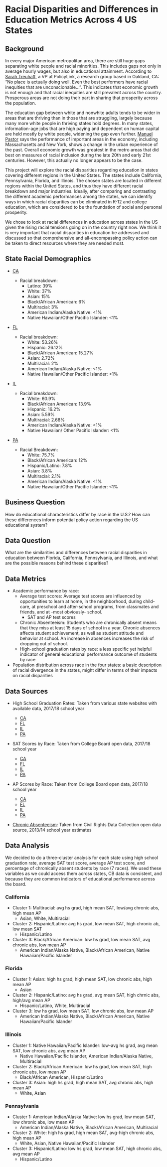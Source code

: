 # Racial Disparities and Differences in Education Metrics Across 4 US States

## Background
In every major American metropolitan area, there are still huge gaps separating white people and racial minorities. This includes gaps not only in average hourly wages, but also in educational attainment. According to [Sarah Treuhaft,](https://www.theatlantic.com/politics/archive/2020/07/us-cities-massive-wealth-and-education-gaps/614491/) a VP at PolicyLink, a research group based in Oakland, CA: “No place is actually doing well. Even the best performers have racial inequities that are unconscionable…”. This indicates that economic growth is not enough and that racial inequities are still prevalent across the country. Prosperous areas are not doing their part in sharing that prosperity across the population. 

The education gap between white and nonwhite adults tends to be wider in areas that are thriving than in those that are struggling, largely because many more white people in thriving states hold degrees. In many states, information-age jobs that are high paying and dependent on human capital are held mostly by white people, widening the gap even further. [Manuel Pastor](https://www.theatlantic.com/politics/archive/2020/07/us-cities-massive-wealth-and-education-gaps/614491/) says the performance of important areas in the economy, including Massachusetts and New York, shows a change in  the urban experience of the past. Overall economic growth was greatest in the metro areas that did best on measures of racial inclusion during the late 20th and early 21st centuries. However, this actually no longer appears to be the case. 

This project will explore the racial disparities regarding education in states covering different regions in the United States. The states include California, Pennsylvania, Florida, and Illinois. The chosen states are located in different regions within the United States, and thus they have different racial breakdown and major industries. Ideally, after comparing and contrasting the different academic performances among the states, we can identify ways in which racial disparities can be eliminated in K-12 and college education, which are considered to be the foundation of social and personal prosperity. 

We chose to look at racial differences in education across states in the US given the rising racial tensions going on in the country right now. We think it is very important that racial disparities in education be addressed and discussed so that comprehensive and all-encompassing policy action can be taken to direct resources where they are needed most. 

## State Racial Demographics
- [CA](https://www.ppic.org/publication/californias-population/#:~:text=No%20race%20or%20ethnic%20group,the%202018%20American%20Community%20Survey.)
  - Racial breakdown: 
    - Latino: 39%
    - White: 37% 
    - Asian: 15%
    - Black/African American: 6%
    - Multiracial: 3%
    - American Indian/Alaska Native: <1%
    - Native Hawaiian/Other Pacific Islander: <1%
    
- [FL](https://data.census.gov/cedsci/table?q=B03002&g=0400000US12&y=2018&tid=ACSDT1Y2018.B03002&hidePreview=true)
  - Racial breakdown: 
    - White: 53.26%
    - Hispanic: 26.12%
    - Black/African American: 15.27%
    - Asian: 2.72%
    - Multiracial: 2%
    - American Indian/Alaska Native: <1% 
    - Native Hawaiian/Other Pacific Islander: <1%

- [IL](https://datausa.io/profile/geo/illinois#demographics)
  - Racial breakdown: 
    - White: 60.9%
    - Black/African American: 13.9%
    - Hispanic: 16.2%
    - Asian: 5.59%
    - Multiracial: 2.68%
    - American Indian/Alaska Native: <1%
    - Native Hawaiian/ Other Pacific Islander: <1%
- [PA](https://www.census.gov/quickfacts/fact/table/PA/PST045219)
  - Racial Breakdown: 
    - White: 75.7%
    - Black/African American: 12%
    - Hispanic/Latino: 7.8%
    - Asian: 3.8%
    - Multiracial: 2.1%
    - American Indian/Alaska Native: <1%
    - Native Hawaiian/Other Pacific Islander: <1%


## Business Question
How do educational characteristics differ by race in the U.S.? How can these differences inform potential policy action regarding the US educational system? 

## Data Question
What are the similarities and differences between racial disparities in education between Florida, California, Pennsylvania, and Illinois, and what are the possible reasons behind these disparities? 

## Data Metrics
- Academic performance by race: 
  - Average test scores: Average test scores are influenced by opportunities to learn at home, in the neighborhood, during child-care, at preschool and after-school programs, from classmates and friends, and at -most obviously- school.
    - SAT and AP test scores
  - Chronic Absenteeism: Students who are chronically absent means that they miss at least 15 days of school in a year. Chronic absences affects student achievement, as well as student attitude and behavior at school. An increase in absences increases the risk of dropping out of school.
  - High-school graduation rates by race: a less specific yet helpful indicator of general educational performance outcome of students by race
- Population distribution across race in the four states: a basic description of racial divergence in the states, might differ in terms of their impacts on racial disparities


## Data Sources
- High School Graduation Rates: Taken from various state websites with available data, 2017/18 school year
  - [CA](https://www.kidsdata.org/topic/755/graduates-race/table#fmt=1154&loc=2,127,347,1763,331,348,336,171,321,345,357,332,324,369,358,362,360,337,327,364,356,217,353,328,354,323,352,320,339,334,365,343,330,367,344,355,366,368,265,349,361,4,273,59,370,326,333,322,341,338,350,342,329,325,359,351,363,340,335&tf=130&ch=7,11,726,85,10,72,9,73)
  - [FL](http://www.fldoe.org/core/fileparse.php/7584/urlt/GradRates1718.pdf)
  - [IL](https://www.illinoisreportcard.com/state.aspx?source=trends&source2=graduationrate&Stateid=IL)
  - [PA](https://github.com/vickidecastro/racial-disparities-education-US/blob/main/2017-2018%20Pennsylvania%204-Year%20Cohort%20Graduation%20Rates%20(1).xlsx)

- SAT Scores by Race: Taken from College Board open data, 2017/18 school year
  - [CA](https://github.com/vickidecastro/racial-disparities-education-US/blob/main/2018-california-sat-suite-of-assessments-annual-report.pdf)
  - [FL](https://github.com/vickidecastro/racial-disparities-education-US/blob/main/2018-florida-sat-suite-of-assessments-annual-report.pdf)
  - [IL](https://github.com/vickidecastro/racial-disparities-education-US/blob/main/2018-illinois-sat-suite-of-assessments-annual-report.pdf)
  - [PA](https://github.com/vickidecastro/racial-disparities-education-US/blob/main/2017-2018%20Pennsylvania%204-Year%20Cohort%20Graduation%20Rates%20(1).xlsx)
  
- AP Scores by Race: Taken from College Board open data, 2017/18 school year
  - [CA](https://github.com/vickidecastro/racial-disparities-education-US/blob/main/california-summary-2018.xlsx)
  - [FL](https://github.com/vickidecastro/racial-disparities-education-US/blob/main/florida-summary-2018.xlsx)
  - [IL](https://github.com/vickidecastro/racial-disparities-education-US/blob/main/2018-illinois-sat-suite-of-assessments-annual-report.pdf)
  - [PA](https://github.com/vickidecastro/racial-disparities-education-US/blob/main/pennsylvania-summary-2018.xlsx)
  
- [Chronic Absenteeism](https://github.com/vickidecastro/racial-disparities-education-US/blob/main/Chronic-Absenteeism%20(1).xlsx): Taken from Civil Rights Data Collection open data source, 2013/14 school year estimates
  
 
## Data Analysis
We decided to do a three-cluster analysis for each state using high school graduation rate, average SAT test score, average AP test score, and percentage of chronically absent students by race (7 races). We used these variables as we could access them across states, CB data is consistent, and because they are common indicators of educational performance across the board. 

### California
- Cluster 1: Multiracial: avg hs grad, high mean SAT, low/avg chronic abs, high mean AP
  - Asian, White, Multiracial
- Cluster 2: Hispanic/Latino: avg hs grad, low mean SAT, high chronic ab, low mean SAT
  - Hispanic/Latino
- Cluster 3: Black/African American: low hs grad, low mean SAT, avg chronic abs, low mean AP
  - American Indian/Alaska Native, Black/African American, Native Hawaiian/Pacific Islander

### Florida
- Cluster 1: Asian: high hs grad, high mean SAT, low chronic abs, high mean AP
  - Asian
- Cluster 2: Hispanic/Latino: avg hs grad, avg mean SAT, high chrnic abs, high/avg mean AP
  - Hispanic/Latino, White, Multiracial
- Cluster 3: low hs grad, low mean SAT, low chronic abs, low mean AP 
  - American Indian/Alaska Native, Black/African American, Native Hawaiian/Pacific Islander

### Illinois
- Cluster 1: Native Hawaiian/Pacific Islander: low-avg hs grad, avg mean SAT, low chronic abs, avg mean AP
  - Native Hawaiian/Pacific Islander, American Indian/Alaska Native, Multiracial
- Cluster 2: Black/African American: low hs grad, low mean SAT, high chronic abs, low mean AP
  - Black/African American, Hispanic/Latino
- Cluster 3: Asian: high hs grad, high mean SAT, avg chronic abs, high mean AP
  - White, Asian

### Pennsylvania
- Cluster 1: American Indian/Alaska Native: low hs grad, low mean SAT, low chronic abs, low mean AP
  - American Indian/Alaska Native, Black/African American, Multiracial
- Cluster 2: White: high hs grad, high mean SAT, avg-high chronic abs, high mean AP
  - White, Asian, Native Hawaiian/Pacific Islander
- Cluster 3: Hispanic/Latino: low hs grad, low mean SAT, high chronic abs, avg mean AP
  - Hispanic/Latino
  
